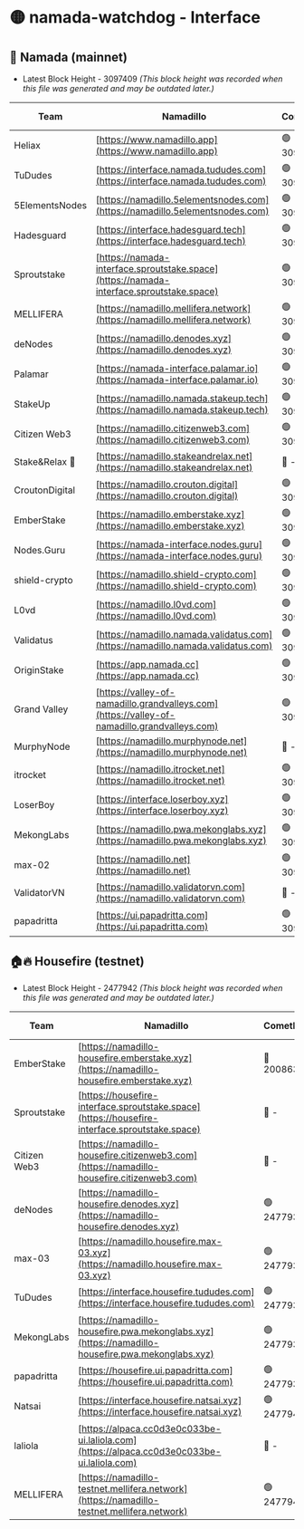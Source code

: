 # 🟡 namada-watchdog - Interface

## 🚀 Namada (mainnet)
- Latest Block Height - 3097409 *(This block height was recorded when this file was generated and may be outdated later.)*

| Team | Namadillo | CometBFT | Indexer | MASP Indexer |
|-|-|-|-|-|
| Heliax | [https://www.namadillo.app](https://www.namadillo.app) | 🟢 3097387 | 🟢 3097387 | 🟢 3097387 |
| TuDudes | [https://interface.namada.tududes.com](https://interface.namada.tududes.com) | 🟢 3097388 | 🟢 3097388 | 🟢 3097388 |
| 5ElementsNodes | [https://namadillo.5elementsnodes.com](https://namadillo.5elementsnodes.com) | 🟢 3097388 | 🟢 3097388 | 🟢 3097388 |
| Hadesguard | [https://interface.hadesguard.tech](https://interface.hadesguard.tech) | 🟢 3097389 | 🟢 3097389 | 🟢 3097389 |
| Sproutstake | [https://namada-interface.sproutstake.space](https://namada-interface.sproutstake.space) | 🟢 3097390 | 🟢 3097390 | 🟢 3097390 |
| MELLIFERA | [https://namadillo.mellifera.network](https://namadillo.mellifera.network) | 🟢 3097391 | 🟢 3097391 | 🟢 3097391 |
| deNodes | [https://namadillo.denodes.xyz](https://namadillo.denodes.xyz) | 🟢 3097392 | 🟢 3097391 | 🟢 3097392 |
| Palamar | [https://namada-interface.palamar.io](https://namada-interface.palamar.io) | 🟢 3097392 | 🟢 3097392 | 🟢 3097392 |
| StakeUp | [https://namadillo.namada.stakeup.tech](https://namadillo.namada.stakeup.tech) | 🟢 3097393 | 🟢 3097393 | 🟢 3097393 |
| Citizen Web3 | [https://namadillo.citizenweb3.com](https://namadillo.citizenweb3.com) | 🟢 3097394 | 🟢 3097394 | 🟢 3097394 |
| Stake&Relax 🦥 | [https://namadillo.stakeandrelax.net](https://namadillo.stakeandrelax.net) | 🔴 - | 🔴 - | 🔴 - |
| CroutonDigital | [https://namadillo.crouton.digital](https://namadillo.crouton.digital) | 🟢 3097397 | 🟢 3097396 | 🟢 3097396 |
| EmberStake | [https://namadillo.emberstake.xyz](https://namadillo.emberstake.xyz) | 🟢 3097397 | 🟢 3097397 | 🟢 3097397 |
| Nodes.Guru | [https://namada-interface.nodes.guru](https://namada-interface.nodes.guru) | 🟢 3097398 | 🟢 3097398 | 🟢 3097398 |
| shield-crypto | [https://namadillo.shield-crypto.com](https://namadillo.shield-crypto.com) | 🟢 3097398 | 🟢 3097398 | 🟢 3097398 |
| L0vd | [https://namadillo.l0vd.com](https://namadillo.l0vd.com) | 🟢 3097400 | 🟢 3097399 | 🟢 3097399 |
| Validatus | [https://namadillo.namada.validatus.com](https://namadillo.namada.validatus.com) | 🟢 3097401 | 🟢 3097400 | 🟢 3097400 |
| OriginStake | [https://app.namada.cc](https://app.namada.cc) | 🟢 3097401 | 🟢 3097401 | 🟢 3097401 |
| Grand Valley | [https://valley-of-namadillo.grandvalleys.com](https://valley-of-namadillo.grandvalleys.com) | 🟢 3097402 | 🟢 3097401 | 🟢 3097401 |
| MurphyNode | [https://namadillo.murphynode.net](https://namadillo.murphynode.net) | 🔴 - | 🔴 - | 🔴 - |
| itrocket | [https://namadillo.itrocket.net](https://namadillo.itrocket.net) | 🟢 3097404 | 🟢 3097404 | 🟢 3097404 |
| LoserBoy | [https://interface.loserboy.xyz](https://interface.loserboy.xyz) | 🟢 3097405 | 🟢 3097405 | 🟢 3097405 |
| MekongLabs | [https://namadillo.pwa.mekonglabs.xyz](https://namadillo.pwa.mekonglabs.xyz) | 🟢 3097405 | 🟢 3097405 | 🟢 3097406 |
| max-02 | [https://namadillo.net](https://namadillo.net) | 🟢 3097406 | 🟢 3097406 | 🟢 3097406 |
| ValidatorVN | [https://namadillo.validatorvn.com](https://namadillo.validatorvn.com) | 🔴 - | 🔴 - | 🔴 - |
| papadritta | [https://ui.papadritta.com](https://ui.papadritta.com) | 🟢 3097409 | 🟢 3097409 | 🟢 3097409 |

## 🏠🔥 Housefire (testnet)
- Latest Block Height - 2477942 *(This block height was recorded when this file was generated and may be outdated later.)*

| Team | Namadillo | CometBFT | Indexer | MASP Indexer |
|-|-|-|-|-|
| EmberStake | [https://namadillo-housefire.emberstake.xyz](https://namadillo-housefire.emberstake.xyz) | 🔴 2008636 | 🔴 - | 🔴 - |
| Sproutstake | [https://housefire-interface.sproutstake.space](https://housefire-interface.sproutstake.space) | 🔴 - | 🔴 - | 🔴 - |
| Citizen Web3 | [https://namadillo-housefire.citizenweb3.com](https://namadillo-housefire.citizenweb3.com) | 🔴 - | 🔴 - | 🔴 - |
| deNodes | [https://namadillo-housefire.denodes.xyz](https://namadillo-housefire.denodes.xyz) | 🟢 2477937 | 🟢 2477937 | 🟢 2477937 |
| max-03 | [https://namadillo.housefire.max-03.xyz](https://namadillo.housefire.max-03.xyz) | 🟢 2477938 | 🔴 2167206 | 🟢 2477938 |
| TuDudes | [https://interface.housefire.tududes.com](https://interface.housefire.tududes.com) | 🟢 2477938 | 🟢 2477938 | 🟢 2477938 |
| MekongLabs | [https://namadillo-housefire.pwa.mekonglabs.xyz](https://namadillo-housefire.pwa.mekonglabs.xyz) | 🟢 2477939 | 🟢 2477939 | 🟢 2477938 |
| papadritta | [https://housefire.ui.papadritta.com](https://housefire.ui.papadritta.com) | 🟢 2477939 | 🟢 2477939 | 🟢 2477939 |
| Natsai | [https://interface.housefire.natsai.xyz](https://interface.housefire.natsai.xyz) | 🟢 2477940 | 🟢 2477940 | 🟢 2477940 |
| laliola | [https://alpaca.cc0d3e0c033be-ui.laliola.com](https://alpaca.cc0d3e0c033be-ui.laliola.com) | 🔴 - | 🔴 - | 🔴 - |
| MELLIFERA | [https://namadillo-testnet.mellifera.network](https://namadillo-testnet.mellifera.network) | 🟢 2477942 | 🟢 2477942 | 🟢 2477942 |

